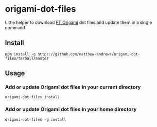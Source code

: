 origami-dot-files
=================

Little helper to download [FT Origami](http://origami.ft.com) dot files and update them in a single command.

## Install

```
npm install -g https://github.com/matthew-andrews/origami-dot-files/tarball/master
```

## Usage

### Add or update Origami dot files in your current directory

```
origami-dot-files install
```

### Add or update Origami dot files in your home directory

```
origami-dot-files -g install
```
